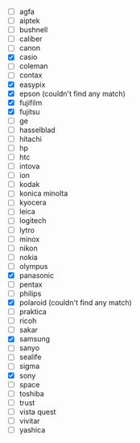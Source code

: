 - [ ] agfa   
- [ ] aiptek   
- [ ] bushnell   
- [ ] caliber   
- [ ] canon   
- [x] casio   
- [ ] coleman   
- [ ] contax   
- [x] easypix   
- [x] epson (couldn't find any match)
- [x] fujifilm   
- [x] fujitsu   
- [ ] ge   
- [ ] hasselblad   
- [ ] hitachi   
- [ ] hp   
- [ ] htc   
- [ ] intova   
- [ ] ion   
- [ ] kodak   
- [ ] konica minolta   
- [ ] kyocera   
- [ ] leica   
- [ ] logitech   
- [ ] lytro   
- [ ] minox   
- [ ] nikon   
- [ ] nokia   
- [ ] olympus   
- [x] panasonic   
- [ ] pentax   
- [ ] philips   
- [x] polaroid (couldn't find any match)
- [ ] praktica   
- [ ] ricoh   
- [ ] sakar   
- [x] samsung   
- [ ] sanyo   
- [ ] sealife   
- [ ] sigma   
- [x] sony   
- [ ] space   
- [ ] toshiba   
- [ ] trust   
- [ ] vista quest   
- [ ] vivitar   
- [ ] yashica   
